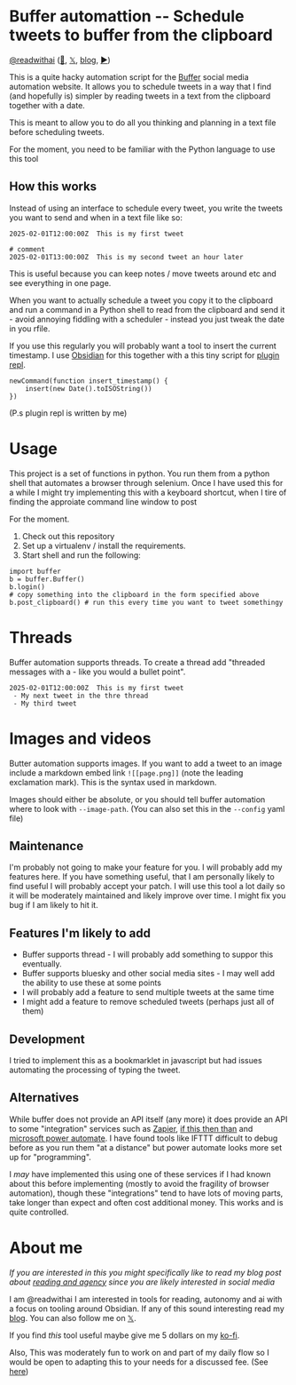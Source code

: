 # Buffer automattion -- Schedule tweets to buffer from the clipboard
[@readwithai](https://x.com/readwithai) ([🦋](https://bsky.app/profile/readwithai.bsky.social), [𝕏](https://x.com/readwithai), [blog](https://readwithai.substack.com/), [▶️](https://www.youtube.com/@readerai/shorts)) 

This is a quite hacky automation script for the [Buffer](https://buffer.com/) social media automation website. It allows you to schedule tweets in a way that I find (and hopefully is) simpler by reading tweets in a text from the clipboard together with a date.

This is meant to allow you to do all you thinking and planning in a text file before scheduling tweets.

For the moment, you need to be familiar with the Python language to use this tool

## How this works
Instead of using an interface to schedule every tweet, you write the tweets you want to send and when in a text file like so:

```
2025-02-01T12:00:00Z  This is my first tweet

# comment
2025-02-01T13:00:00Z  This is my second tweet an hour later
```

This is useful because you can keep notes / move tweets around etc and see everything in one page.

When you want to actually schedule a tweet you copy it to the clipboard and run a command in a Python shell to read from the clipboard and send it - avoid annoying fiddling with a scheduler - instead you just tweak the date in you rfile. 

If you use this regularly you will probably want a tool to insert the current timestamp. I use [Obsidian](https://readwithai.substack.com/p/obsidian-what-and-why) for this together with a this tiny script for [plugin repl](https://readwithai.substack.com/p/obsidian-plugin-repl).

```
newCommand(function insert_timestamp() {
	insert(new Date().toISOString())
})
```

(P.s plugin repl is written by me)

# Usage
This project is a set of functions in python. You run them from a python shell that automates a browser through selenium. Once I have used this for a while I might try implementing this with a keyboard shortcut, when I tire of finding the approiate command line window to post

For the moment.

1. Check out this repository
1. Set up a virtualenv / install the requirements.
1. Start shell and run the following:

```
import buffer
b = buffer.Buffer()
b.login()
# copy something into the clipboard in the form specified above
b.post_clipboard() # run this every time you want to tweet somethingy

```
# Threads
Buffer automation supports threads. To create a thread add "threaded messages with a - like you would a bullet point".

```
2025-02-01T12:00:00Z  This is my first tweet
 - My next tweet in the thre thread
 - My third tweet
```

# Images and videos
Butter automation supports images. If you want to add a tweet to an image include a markdown embed link `![[page.png]]` (note the leading exclamation mark). This is the syntax used in markdown.

Images should either be absolute, or you should tell buffer automation where to look with `--image-path`. (You can also set this in the `--config` yaml file)


## Maintenance
I'm probably not going to make your feature for you. I will probably add my features here. If you have something useful, that I am personally likely to find useful I will probably accept your patch. I will use this tool a lot daily so it will be moderately maintained and likely improve over time. I might fix you bug if I am likely to hit it.

## Features I'm likely to add
- Buffer supports thread - I will probably add something to suppor this eventually.
- Buffer supports bluesky and other social media sites - I may well add the ability to use these at some points
- I will probably add a feature to send multiple tweets at the same time
- I might add a feature to remove scheduled tweets (perhaps just all of them)

## Development
I tried to implement this as a bookmarklet in javascript but had issues automating the processing of typing the tweet.

## Alternatives
While buffer does not provide an API itself (any more) it does provide an API to some "integration" services such as [Zapier](https://github.com/talwrii/buffer-automation/edit/master/README.md), [if this then than](https://ifttt.com/buffer) and [microsoft power automate](https://make.powerautomate.com/connectors/shared_buffer/buffer/). I have found tools like IFTTT difficult to debug before as you run them "at a distance" but power automate looks more set up for "programming". 

I *may* have implemented this using one of these services if I had known about this before implementing (mostly to avoid the fragility of browser automation), though these "integrations" tend to have lots of moving parts, take longer than expect and often cost additional money. This works and is quite controlled.

# About me
*If you are interested in this you might specifically like to read my blog post about [reading and agency](https://github.com/talwrii/buffer-automation) since you are likely interested in social media*

I am @readwithai I am interested in tools for reading, autonomy and ai with a focus on tooling around Obsidian. If any of this sound interesting read my [blog](
https://readwithai.substack.com/). You can also follow me on [𝕏](https://x.com/readwithai).

If you find *this* tool useful maybe give me 5 dollars on my [ko-fi](https://ko-fi.com/readwithai).

Also, This was moderately fun to work on and part of my daily flow so I would be open to adapting this to your needs for a discussed fee. (See [here](https://readwithai.substack.com/p/buy-my-work))
